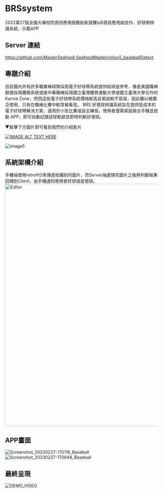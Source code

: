 # BRSsystem
2022第27屆全國大專校院資訊應用服務創新競賽ip8資訊應用組佳作，好球帶辨識系統，示範APP

## Server 連結
https://github.com/MasterSeafood-SeafoodMaster/yolov5_baseballDetect

## 專題介紹
目前國內外有許多職業棒球隊採用電子好球帶系統提供給球迷參考，像是美國職棒聯盟採用鷹眼系統或是中華職棒採用國立臺灣體育運動大學或國立臺灣大學合作的Karma Zone，然而這些電子好球帶系統價格較高且架設較不容易，因此難以被廣泛使用，只有在職棒比賽中較常被看見。
 BRS 好壞球辨識系統旨在提供低成本的電子好球帶解決方案，適用於小型比賽或自主練習。使用者僅需架設兩台手機並啟動 APP，即可自動記錄投球軌跡並即時判斷好壞球。
	
▼點擊下方圖片即可看到我們的介紹影片

[![IMAGE ALT TEXT HERE](https://img.youtube.com/vi/U8Sgev-EcpM/0.jpg)](https://www.youtube.com/watch?v=U8Sgev-EcpM&t=1s)

![image5](https://user-images.githubusercontent.com/43849007/221562212-a8889e4a-fbc8-4a95-8a3c-a704ed0a2c0d.png)



## 系統架構介紹
手機端使用retrofit2來傳遞拍攝到的圖片，而Server端處理完圖片之後將判斷結果回傳到Client，由手機通知使用者好球或是壞球。
<img src="https://github.com/user-attachments/assets/f3b093aa-fcde-4475-a32a-968db6908eb4" alt="Editor" width="800">


## APP畫面
![Screenshot_20230227-170116_Baseball](https://user-images.githubusercontent.com/43849007/221521097-0977695b-1365-4576-83b0-58b5071b13d6.jpg)
![Screenshot_20230227-170648_Baseball](https://user-images.githubusercontent.com/43849007/221521108-cf31dcf8-9bee-4590-b773-7e4169397691.jpg)

## 最終呈現
![DEMO_VIDEO](https://user-images.githubusercontent.com/43849007/221520246-d91ceb89-6c92-44c8-94fe-229de6f3ec22.gif)

